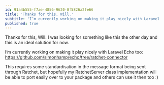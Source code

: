 ```yaml
---
id: 91a4b555-f7ae-4856-9620-0f5826a2fe66
title: 'Thanks for this, Will.'
subtitle: 'I’m currently working on making it play nicely with Laravel Echo too: https://github.com/simonhamp/echo/tree/ratchet-connector'
published: true
---
```




Thanks for this, Will. I was looking for something like this the other day and this is an ideal solution for now.

I’m currently working on making it play nicely with Laravel Echo too: <https://github.com/simonhamp/echo/tree/ratchet-connector>

This requires some standardisation in the message format being sent through Ratchet, but hopefully my RatchetServer class implementation will be able to port easily over to your package and others can use it then too :)

